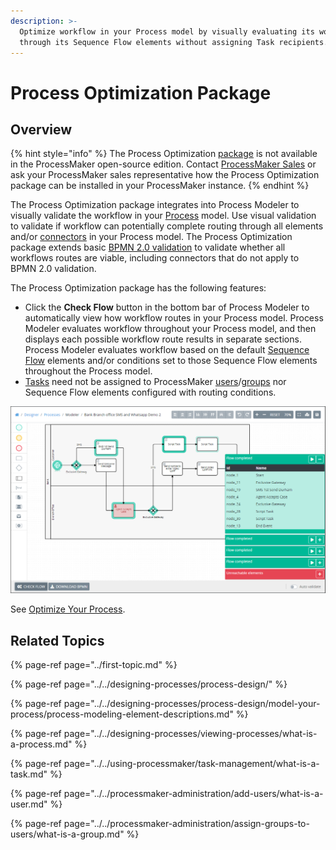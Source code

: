 ```yaml
---
description: >-
  Optimize workflow in your Process model by visually evaluating its workflow
  through its Sequence Flow elements without assigning Task recipients.
---
```


# Process Optimization Package

## Overview

{% hint style="info" %}
The Process Optimization [package](../first-topic.md) is not available in the ProcessMaker open-source edition. Contact [ProcessMaker Sales](https://www.processmaker.com/contact/) or ask your ProcessMaker sales representative how the Process Optimization package can be installed in your ProcessMaker instance.
{% endhint %}

The Process Optimization package integrates into Process Modeler to visually validate the workflow in your [Process](../../designing-processes/viewing-processes/what-is-a-process.md) model. Use visual validation to validate if workflow can potentially complete routing through all elements and/or [connectors](../../designing-processes/process-design/model-processes-using-connectors/what-is-a-connector.md) in your Process model. The Process Optimization package extends basic [BPMN 2.0 validation](../../designing-processes/process-design/validate-bpmn-2.0-compliance.md) to validate whether all workflows routes are viable, including connectors that do not apply to BPMN 2.0 validation.

The Process Optimization package has the following features:

* Click the **Check Flow** button in the bottom bar of Process Modeler to automatically view how workflow routes in your Process model. Process Modeler evaluates workflow throughout your Process model, and then displays each possible workflow route results in separate sections. Process Modeler evaluates workflow based on the default [Sequence Flow](../../designing-processes/process-design/model-your-process/process-modeling-element-descriptions.md#sequence-flow) elements and/or conditions set to those Sequence Flow elements throughout the Process model.
* [Tasks](../../using-processmaker/task-management/what-is-a-task.md) need not be assigned to ProcessMaker [users](../../processmaker-administration/add-users/what-is-a-user.md)/[groups](../../processmaker-administration/assign-groups-to-users/what-is-a-group.md) nor Sequence Flow elements configured with routing conditions.

![Evaluate how workflow routes through a Process model](../../.gitbook/assets/process-optimization-package-overview.png)

See [Optimize Your Process](../../designing-processes/process-design/optimize-your-process.md).

## Related Topics

{% page-ref page="../first-topic.md" %}

{% page-ref page="../../designing-processes/process-design/" %}

{% page-ref page="../../designing-processes/process-design/model-your-process/process-modeling-element-descriptions.md" %}

{% page-ref page="../../designing-processes/viewing-processes/what-is-a-process.md" %}

{% page-ref page="../../using-processmaker/task-management/what-is-a-task.md" %}

{% page-ref page="../../processmaker-administration/add-users/what-is-a-user.md" %}

{% page-ref page="../../processmaker-administration/assign-groups-to-users/what-is-a-group.md" %}

